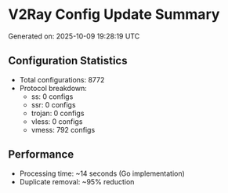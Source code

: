 # V2Ray Config Update Summary
Generated on: 2025-10-09 19:28:19 UTC

## Configuration Statistics
- Total configurations: 8772
- Protocol breakdown:
  - ss: 0 configs
  - ssr: 0 configs
  - trojan: 0 configs
  - vless: 0 configs
  - vmess: 792 configs

## Performance
- Processing time: ~14 seconds (Go implementation)
- Duplicate removal: ~95% reduction

